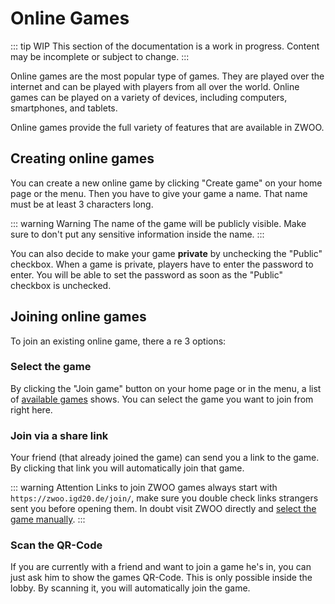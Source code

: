 # Online Games

::: tip WIP
This section of the documentation is a work in progress. Content may be incomplete or subject to change.
:::

Online games are the most popular type of games. They are played over the internet and can be played with players from all over the world. Online games can be played on a variety of devices, including computers, smartphones, and tablets.

Online games provide the full variety of features that are available in ZWOO.

## Creating online games

You can create a new online game by clicking "Create game" on your home page or the menu. Then you have to give your game a name. That name must be at least 3 characters long.

::: warning Warning
The name of the game will be publicly visible. Make sure to don't put any sensitive information inside the name. 
:::

You can also decide to make your game **private** by unchecking the "Public" checkbox. When a game is private, players have to enter the password to enter. You will be able to set the password as soon as the "Public" checkbox is unchecked.

## Joining online games

To join an existing online game, there a re 3 options:

### Select the game

By clicking the "Join game" button on your home page or in the menu, a list of [available games](https://zwoo.igd20.de/available-games) shows. You can select the game you want to join from right here.

### Join via a share link 

Your friend (that already joined the game) can send you a link to the game. By clicking that link you will automatically join that game.

::: warning Attention
Links to join ZWOO games always start with `https://zwoo.igd20.de/join/`, make sure you double check links strangers sent you before opening them. In doubt visit ZWOO directly and [select the game manually](#select-the-game).
:::

### Scan the QR-Code

If you are currently with a friend and want to join a game he's in, you can just ask him to show the games QR-Code. This is only possible inside the lobby. By scanning it, you will automatically join the game.